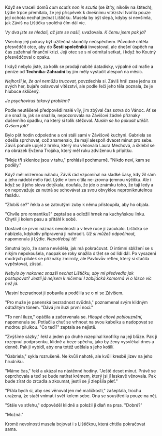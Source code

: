 #

Když se vraceli domů *cum scutis non in scutis* (se štíty, nikoliv na štítech), Lýdie trpce přemítala, že její příspěvek k dnešnímu vítězství tvořila pouze její ochota nechat jednat Lištičku. Musela by být slepá, kdyby si nevšimla, jak Záviš na Lištičku spoléhá čím dál víc.

*Vy dva jste se hledali, až jste se našli,* uvažovala. *K čemu jsem pak já?*

Všechny její pokusy být užitečná skončily neúspěchem. Původně chtěla přesvědčit otce, aby do **Šesti společníků** investoval, ale dnešní úspěch na čas zažehnal finanční krizi. Její otec se s ní odmítal setkat, i když ho Koutný přesvědčoval o opaku.

I když nebylo jisté, za kolik se prodají nabité datadisky, výpalné od mafie a peníze od **Technika-Zahradní** by jim měly vystačit alespoň na měsíc.

*Nejhorší je, že ani nemůžu trucovat,* povzdechla si. Záviš hrál zase jednu ze svých her, bujaře oslavoval vítězství, ale podle řeči jeho těla poznala, že je hluboce sklíčený. 

*Je psychovirus takový problém?*

Podle neutěšené předpovědi malé víly, jim zbýval čas sotva do Vánoc. Ať se ale snažila, jak se snažila, nepozorovala na Závišovi žádné příznaky duševního úpadku, na který si tolik stěžoval. *Musím se ho pokusit utěšit. Ovšem jak?*

Bylo pět hodin odpoledne a oni stáli sami v Závišově kuchyni. Gabriela se odešla sprchovat, což znamenalo, že mají alespoň dvacet minut pro sebe. Záviš ponuře upíjel z hrnku, který mu věnovala Laura Mechová, a šklebil se na obrázek Evžena Trojáka, který měl ruku zdviženou k přípitku.

"Moje tři sklenice jsou v tahu," prohlásil pochmurně. "Nikdo neví, kam se poděly."

Když měl mizernou náladu, Záviš rád vzpomínal na sladké časy, kdy žil sám a jeho nádobí mělo řád. Lýdie v tom cítila ne-zrovna-jemnou výčitku. Ale i když se jí jeho slova dotýkala, doufala, že jde o známku toho, že tají ledy a on nepovažuje za nutná se schovávat za svou obvyklou neproniknutelnou fasádu.

"Zlobíš se?" řekla a se zatnutými zuby k němu přistoupila, aby ho objala.

"Chvíle pro romantiku?" zeptal se a odložil hrnek na kuchyňskou linku. Chytil ji kolem pasu a přitáhl k sobě.

Dostavil se první náznak nevolnosti a v levé ruce jí zacukalo. Lištička se nabízela, kdykoliv připravená ji nahradit. *Už si můžeš odpočinout,* napomenula ji Lýdie. *Nepotřebuji tě!*

Smutná bylo, že sama nevěděla, jak má pokračovat. O intimní sblížení se s nikým nepokoušela, naopak se roky snažila držet se od lidí dál. Po vysazení modrých pilulek se příznaky zmírnily, ale Pavlovův reflex, který si stačila vypěstovat, zůstal.

*Nebylo by nakonec snazší nechat Lištičku, aby mi předvedla jak postupovat? Jestli já nejsem k ničemu! I zabijácká komorná ví o lásce víc než já.*

Vlastní bezradnost ji pobavila a podělila se o ni se Závišem.

"Pro muže je panenská bezradnost svůdná," poznamenal svým klidným odtažitým tónem. "Dává jim iluzi první noci."

"To není iluze," opáčila a začervenala se. *Hloupé citové poblouznění,* napomenula se. Potlačila chuť se vrhnout na svou kabelku a nadopovat se modrou pilulkou. "Co teď?" zeptala se nejistě.

"Zvýšíme sázky," řekl a jeden po druhé rozepínal knoflíky na její blůze. Pak jí rozepnul podprsenku, klidně a beze spěchu, jako by ženy vysvlékal dnes a denně. Pak ji vybídl, aby ona totéž udělala s jeho košilí.

"Gabriela," sykla rozrušeně. Ne kvůli nahotě, ale kvůli kresbě jizev na jeho hrudníku.

"Máme čas," řekl a ukázal na nástěnné hodiny. "Ještě deset minut. Právě se osprchovala a teď se bude natírat krémem, který jsi jí laskavě věnovala. Pak bude zírat do zrcadla a zkoumat, jestli se jí zlepšila pleť."

"Přála bych si, aby ses věnoval jen mé maličkosti," zašeptala, trochu uražená, že stačí vnímat i svět kolem sebe. Ona se soustředila pouze na něj.

"Stále ve střehu," odpověděl klidně a položil jí dlaň na prsa. "Dobré?"

"Možná."

Kromě nevolnosti musela bojovat i s Lištičkou, která chtěla pokračovat sama.
